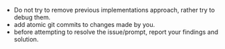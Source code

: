 - Do not try to remove previous implementations approach, rather try to debug them.
- add atomic git commits to changes made by you.
- before attempting to resolve the issue/prompt, report your findings and solution.